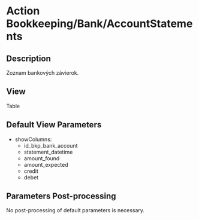 # Action Bookkeeping/Bank/AccountStatements

## Description

Zoznam bankových závierok.

## View

Table

## Default View Parameters

* showColumns:
  * id_bkp_bank_account
  * statement_datetime
  * amount_found
  * amount_expected
  * credit
  * debet

## Parameters Post-processing

No post-processing of default parameters is necessary.
